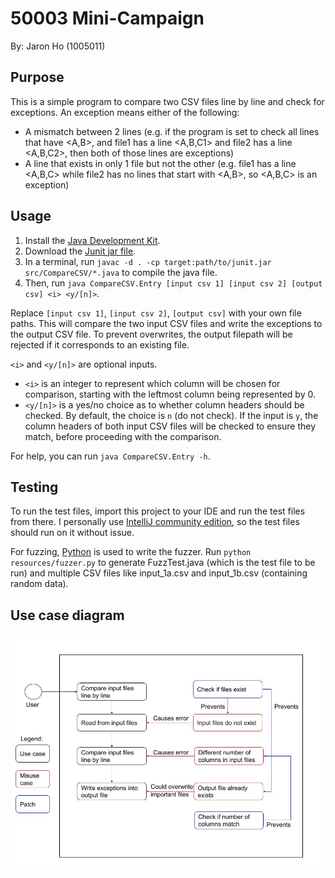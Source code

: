 # 50003 Mini-Campaign
By: Jaron Ho (1005011)

## Purpose
This is a simple program to compare two CSV files line by line and check for exceptions. An exception means either of the following:

- A mismatch between 2 lines (e.g. if the program is set to check all lines that have <A,B>, and file1 has a line <A,B,C1> and file2 has a line <A,B,C2>, then both of those lines are exceptions)
- A line that exists in only 1 file but not the other (e.g. file1 has a line <A,B,C> while file2 has no lines that start with <A,B>, so <A,B,C> is an exception)

## Usage
1. Install the [Java Development Kit](https://www.oracle.com/java/technologies/downloads/).
2. Download the [Junit jar file](https://mvnrepository.com/artifact/junit/junit).
3. In a terminal, run `javac -d . -cp target:path/to/junit.jar src/CompareCSV/*.java` to compile the java file.
4. Then, run `java CompareCSV.Entry [input csv 1] [input csv 2] [output csv] <i> <y/[n]>`.

Replace `[input csv 1]`, `[input csv 2]`, `[output csv]` with your own file paths. This will compare the two input CSV files and write the exceptions to the output CSV file. To prevent overwrites, the output filepath will be rejected if it corresponds to an existing file.

`<i>` and `<y/[n]>` are optional inputs.
- `<i>` is an integer to represent which column will be chosen for comparison, starting with the leftmost column being represented by 0.
- `<y/[n]>` is a yes/no choice as to whether column headers should be checked. By default, the choice is `n` (do not check). If the input is `y`, the column headers of both input CSV files will be checked to ensure they match, before proceeding with the comparison.

For help, you can run `java CompareCSV.Entry -h`.

## Testing
To run the test files, import this project to your IDE and run the test files from there. I personally use [IntelliJ community edition](https://www.jetbrains.com/idea/download/), so the test files should run on it without issue.

For fuzzing, [Python](https://www.python.org/downloads/) is used to write the fuzzer. Run `python resources/fuzzer.py` to generate FuzzTest.java (which is the test file to be run) and multiple CSV files like input_1a.csv and input_1b.csv (containing random data).

## Use case diagram
![Use case diagram](use_case_diagram.jpg)
